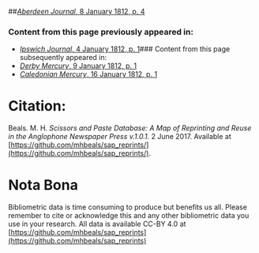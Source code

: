 ##[*Aberdeen Journal*, 8 January 1812, p. 4](https://mhbeals.github.io/sap_html/Aberdeen-Journal/Aberdeen-Journal-8-January-1812-p-4)

### Content from this page previously appeared in:
+ [*Ipswich Journal*, 4 January 1812, p. 1](https://mhbeals.github.io/sap_html/Ipswich-Journal/Ipswich-Journal-4-January-1812-p-1)### Content from this page subsequently appeared in:
+ [*Derby Mercury*, 9 January 1812, p. 1](https://mhbeals.github.io/sap_html/Derby-Mercury/Derby-Mercury-9-January-1812-p-1)
+ [*Caledonian Mercury*, 16 January 1812, p. 1](https://mhbeals.github.io/sap_html/Caledonian-Mercury/Caledonian-Mercury-16-January-1812-p-1)
                    
# Citation: 

Beals. M. H. *Scissors and Paste Database: A Map of Reprinting and Reuse in the Anglophone Newspaper Press v.1.0.1.* 2 June 2017. Available at [https://github.com/mhbeals/sap_reprints/](https://github.com/mhbeals/sap_reprints/). 
                    
# Nota Bona

Bibliometric data is time consuming to produce but benefits us all. Please remember to cite or acknowledge this and any other bibliometric data you use in your research. All data is available CC-BY 4.0 at [https://github.com/mhbeals/sap_reprints](https://github.com/mhbeals/sap_reprints)
